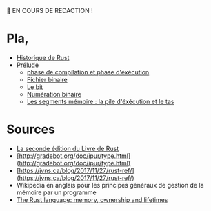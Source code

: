 🚨 EN COURS DE REDACTION ! 

# Pla,

- [Historique de Rust](historique-rust.md)
- [Prélude](prelude.md)
  - [phase de compilation et phase d'éxécution](prelude-compile-time-run-time.md)
  - [Fichier binaire](prelude-fichier-binaire.md)
  - [Le bit](prelude-bit.md)
  - [Numération binaire](prelude-numeration-binaire.md)
  - [Les segments mémoire : la pile d'éxécution et le tas](prelude-les-segments-memoire)

  

# Sources 

- [La seconde édition du Livre de Rust](https://doc.rust-lang.org/book/second-edition/index.html)
- [http://gradebot.org/doc/ipur/type.html](http://gradebot.org/doc/ipur/type.html)
- [https://jvns.ca/blog/2017/11/27/rust-ref/](https://jvns.ca/blog/2017/11/27/rust-ref/)
- Wikipedia en anglais pour les principes généraux de gestion de la mémoire par un programme
- [The Rust language: memory, ownership and lifetimes](https://www.youtube.com/watch?v=9wOzjbgRoNU&index=2&t=33s&list=LLmu3oE2OqTaAOrbpYsNOfhQ)
 










